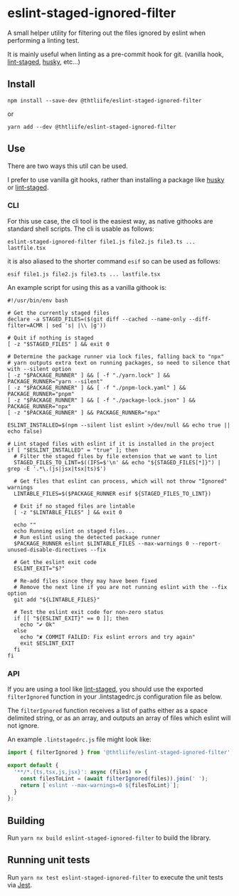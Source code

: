 # eslint-staged-ignored-filter

A small helper utility for filtering out the files ignored by eslint when performing a linting test.

It is mainly useful when linting as a pre-commit hook for git. (vanilla hook, [lint-staged](https://github.com/okonet/lint-staged), [husky](https://github.com/typicode/husky), etc...)

## Install

`npm install --save-dev @thtliife/eslint-staged-ignored-filter`

or

`yarn add --dev @thtliife/eslint-staged-ignored-filter`

## Use

There are two ways this util can be used.

I prefer to use vanilla git hooks, rather than installing a package like [husky](https://github.com/typicode/husky) or [lint-staged](https://github.com/okonet/lint-staged).

### CLI

For this use case, the cli tool is the easiest way, as native githooks are standard shell scripts.
The cli is usable as follows:

```shell
eslint-staged-ignored-filter file1.js file2.js file3.ts ... lastfile.tsx
```

it is also aliased to the shorter command `esif` so can be used as follows:

```shell
esif file1.js file2.js file3.ts ... lastfile.tsx
```

An example script for using this as a vanilla githook is:

```shell
#!/usr/bin/env bash

# Get the currently staged files
declare -a STAGED_FILES=($(git diff --cached --name-only --diff-filter=ACMR | sed 's| |\\ |g'))

# Quit if nothing is staged
[ -z "$STAGED_FILES" ] && exit 0

# Determine the package runner via lock files, falling back to "npx"
# yarn outputs extra text on running packages, so need to silence that with --silent option
[ -z "$PACKAGE_RUNNER" ] && [ -f "./yarn.lock" ] && PACKAGE_RUNNER="yarn --silent"
[ -z "$PACKAGE_RUNNER" ] && [ -f "./pnpm-lock.yaml" ] && PACKAGE_RUNNER="pnpm"
[ -z "$PACKAGE_RUNNER" ] && [ -f "./package-lock.json" ] && PACKAGE_RUNNER="npx"
[ -z "$PACKAGE_RUNNER" ] && PACKAGE_RUNNER="npx"

ESLINT_INSTALLED=$(npm --silent list eslint >/dev/null && echo true || echo false)

# Lint staged files with eslint if it is installed in the project
if [ "$ESLINT_INSTALLED" = "true" ]; then
  # Filter the staged files by file extension that we want to lint
  STAGED_FILES_TO_LINT=$((IFS=$'\n' && echo "${STAGED_FILES[*]}") | grep -E '.*\.(js|jsx|tsx|ts)$')

  # Get files that eslint can process, which will not throw "Ignored" warnings
  LINTABLE_FILES=$($PACKAGE_RUNNER esif ${STAGED_FILES_TO_LINT})

  # Exit if no staged files are lintable
  [ -z "$LINTABLE_FILES" ] && exit 0

  echo ""
  echo Running eslint on staged files...
  # Run eslint using the detected package runner
  $PACKAGE_RUNNER eslint $LINTABLE_FILES --max-warnings 0 --report-unused-disable-directives --fix

  # Get the eslint exit code
  ESLINT_EXIT="$?"

  # Re-add files since they may have been fixed
  # Remove the next line if you are not running eslint with the --fix option
  git add "${LINTABLE_FILES}"

  # Test the eslint exit code for non-zero status
  if [[ "${ESLINT_EXIT}" == 0 ]]; then
    echo "✔ Ok"
  else
    echo "✘ COMMIT FAILED: Fix eslint errors and try again"
    exit $ESLINT_EXIT
  fi
fi
```

### API

If you are using a tool like [lint-staged](https://github.com/okonet/lint-staged), you should use the exported `filterIgnored` function in your .lintstagedrc.js configuration file as below.

The `filterIgnored` function receives a list of paths either as a space delimited string, or as an array, and outputs an array of files which eslint will not ignore.

An example `.lintstagedrc.js` file might look like:

```js
import { filterIgnored } from '@thtliife/eslint-staged-ignored-filter';

export default {
  '**/*.{ts,tsx,js,jsx}': async (files) => {
    const filesToLint = (await filterIgnored(files)).join(' ');
    return [`eslint --max-warnings=0 ${filesToLint}`];
  }
};
```

## Building

Run `yarn nx build eslint-staged-ignored-filter` to build the library.

## Running unit tests

Run `yarn nx test eslint-staged-ignored-filter` to execute the unit tests via [Jest](https://jestjs.io).
